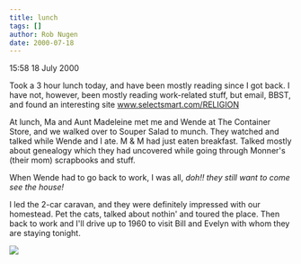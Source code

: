 ```yaml
---
title: lunch
tags: []
author: Rob Nugen
date: 2000-07-18
---
```


<p class=date>15:58 18 July 2000</p>

<p>Took a 3 hour lunch today, and have been mostly reading since I got back.  I have not, however, been mostly reading work-related stuff, but email, BBST, and found an interesting site <a href="http://www.selectsmart.com/RELIGION">www.selectsmart.com/RELIGION</a>

<p>At lunch, Ma and Aunt Madeleine met me and Wende at The Container Store, and we walked over to Souper Salad to munch.   They watched and talked while Wende and I ate.  M & M had just eaten breakfast.  Talked mostly about genealogy which they had uncovered while going through Monner's (their mom) scrapbooks and stuff.   

<p>When Wende had to go back to work, I was all, <em>doh!!  they still want to come see the house!</em>

<p>I led the 2-car caravan, and they were definitely impressed with our homestead. Pet the cats, talked about nothin' and toured the place.  Then back to work and I'll drive up to 1960 to visit Bill and Evelyn with whom they are staying tonight.

<p><img src="/images/rob/wL-ROB.gif">

